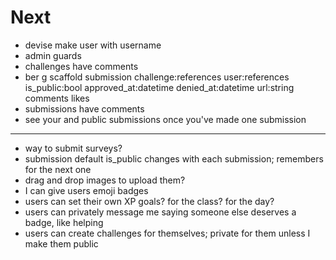 # Next

* devise make user with username
* admin guards
* challenges have comments
* ber g scaffold submission challenge:references user:references is_public:bool approved_at:datetime denied_at:datetime url:string comments likes
* submissions have comments
* see your and public submissions once you've made one submission

---

* way to submit surveys?
* submission default is_public changes with each submission; remembers for the next one
* drag and drop images to upload them?
* I can give users emoji badges
* users can set their own XP goals? for the class? for the day?
* users can privately message me saying someone else deserves a badge, like helping
* users can create challenges for themselves; private for them unless I make them public
